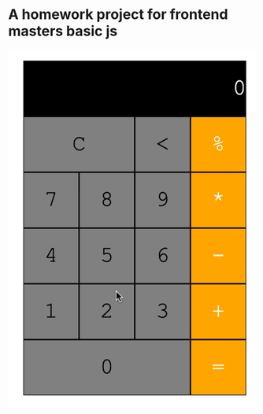 # A homework project for frontend masters basic js

![Screenshot of the calc](./Recording2024-05-05at21.01.34-ezgif.com-cut.gif)